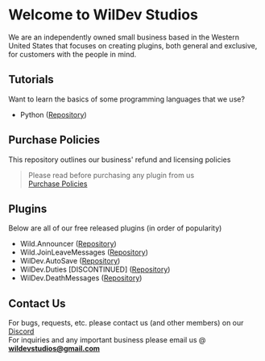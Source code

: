 # Welcome to WilDev Studios
We are an independently owned small business based in the Western United States that focuses on creating plugins, both general and exclusive, for customers with the people in mind.

## Tutorials
Want to learn the basics of some programming languages that we use?

- Python ([Repository](https://www.github.com/WilDev-Studios/Python-Programming))

## Purchase Policies
This repository outlines our business' refund and licensing policies
> Please read before purchasing any plugin from us<br>
[Purchase Policies](https://www.github.com/WilDev-Studios/Purchase-Policies)

## Plugins
Below are all of our free released plugins (in order of popularity)

- Wild.Announcer ([Repository](https://www.github.com/WilDev-Studios/Wild.Announcer))
- Wild.JoinLeaveMessages ([Repository](https://www.github.com/WilDev-Studios/Wild.JoinLeaveMessages))
- WilDev.AutoSave ([Repository](https://www.github.com/WilDev-Studios/WilDev.AutoSave))
- WilDev.Duties [DISCONTINUED] ([Repository](https://www.github.com/WilDev-Studios/WilDev.Duties))
- WilDev.DeathMessages ([Repository](https://www.github.com/WilDev-Studios/WilDev.DeathMessages))

## Contact Us
For bugs, requests, etc. please contact us (and other members) on our [Discord](https://www.discord.gg/4Ggybyy87d)<br>
For inquiries and any important business please email us @ **wildevstudios@gmail.com**

